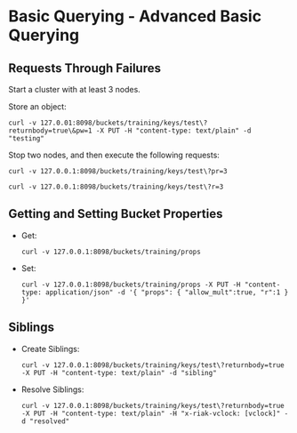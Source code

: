 # Basic Querying - Advanced Basic Querying

## Requests Through Failures

Start a cluster with at least 3 nodes.

Store an object:

    curl -v 127.0.01:8098/buckets/training/keys/test\?returnbody=true\&pw=1 -X PUT -H "content-type: text/plain" -d "testing"

Stop two nodes, and then execute the following requests:

    curl -v 127.0.0.1:8098/buckets/training/keys/test\?pr=3

    curl -v 127.0.0.1:8098/buckets/training/keys/test\?r=3


## Getting and Setting Bucket Properties

  - Get:

        curl -v 127.0.0.1:8098/buckets/training/props

  - Set:

        curl -v 127.0.0.1:8098/buckets/training/props -X PUT -H "content-type: application/json" -d '{ "props": { "allow_mult":true, "r":1 } }'

## Siblings

  - Create Siblings:

        curl -v 127.0.0.1:8098/buckets/training/keys/test\?returnbody=true -X PUT -H "content-type: text/plain" -d "sibling"

  - Resolve Siblings:

        curl -v 127.0.0.1:8098/buckets/training/keys/test\?returnbody=true -X PUT -H "content-type: text/plain" -H "x-riak-vclock: [vclock]" -d "resolved"
